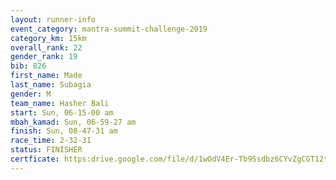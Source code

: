 ```yaml
---
layout: runner-info 
event_category: mantra-summit-challenge-2019 
category_km: 15km 
overall_rank: 22
gender_rank: 19
bib: 826
first_name: Made
last_name: Subagia
gender: M
team_name: Hasher Bali
start: Sun, 06-15-00 am
mbah_kamad: Sun, 06-59-27 am
finish: Sun, 08-47-31 am
race_time: 2-32-31
status: FINISHER
certficate: https:drive.google.com/file/d/1wOdV4Er-Tb9Ssdbz6CYvZgCGT12tmJ00/view?usp=sharing
---
```

